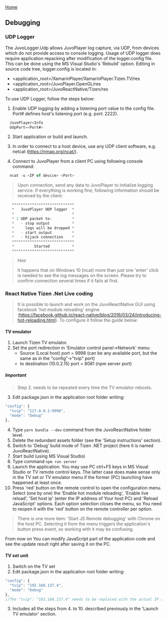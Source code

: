 [Home](../README.md)

## Debugging

### UDP Logger
The JuvoLogger.Udp allows JuvoPlayer log capture, via UDP, from devices which do not provide access to console logging. Usage of UDP logger does require application repacking after modification of the logger.config file. This can be done using the MS Visual Studio's 'Rebuild' option. 
Editing in source code tree, logger.config is located in:
  * <application_root>/XamarinPlayer/XamarinPlayer.Tizen.TV/res
  * <application_root>/JuvoPlayer.OpenGL/res
  * <application_root>/JuvoReactNative/Tizen/res

To use UDP Logger, follow the steps below:
1. Enable UDP logging by adding a listening port value to the config file. Port# defines host's listening port (e.g. port: 2222).
```javascript
  JuvoPlayer=Info
  UdpPort=<Port#>  
  ```
2. Start application or build and launch.
3. In order to connect to a host device, use any UDP client software, e.g. netcat (https://nmap.org/ncat/). 

4. Connect to JuvoPlayer from a client PC using following console command:
```javascript
  ncat -u <IP of device> <Port>
  ```
>  
> Upon connection, send any data to JuvoPlayer to initialize logging service. If everything is working fine, following information should be received by the client: 
> 
 ```javascript
    ****************************
    *   JuvoPlayer UDP logger  *
    *                          * 
    * 1 UDP packet to:         *
    *   - stop output          *
    *     logs will be dropped *
    *   - start output         *
    *   - hijack connection    *
    ****************************
    *         Started          *
    ****************************
  ```
> Hint
> 
> It happens that on Windows 10 (ncat) more than just one 'enter' click is needed to see the log messages on the screen. Please try to confirm connection several times if it fails at first.

### React Native Tizen .Net Live coding  
> It is possible to launch and work on the JuvoReactNative GUI using facebook 'hot module reloading' engine (https://facebook.github.io/react-native/blog/2016/03/24/introducing-hot-reloading.html). To configure it follow the guide below:

#### TV emulator
  1. Launch Tizen TV emulator. 
  2. Set the port redirection in 'Emulator control panel->Network' menu: 
     * Source (Local host) port = 9998 (can be any available port, but the same as in the "config"->"tvip" port)
     * to destination  (10.0.2.15) port = 8081 (npm server port)

  ##### Important
  > Step 2. needs to be repeated every time the TV emulator reboots.

  3. Edit package.json in the application root folder writing: 
  ```javascript
  "config": {
    "tvip": "127.0.0.1:9998",
    "mode": "Debug"
  },
  ```
  4. Type `yarn bundle --dev` command from the JuvoReactNative folder level.
  5. Delete the redundant assets folder (see the 'Setup instructions' section).
  6. Switch to 'Debug' build mode of Tizen .NET project (here it is named JuvoReactNative).
  7. Start build (using MS Visual Studio)
  8. Type command `npm run server`
  9. Launch the application. You may use PC ctrl+F5 keys in MS Visual Studio or TV remote control keys. The latter case does make sense only in the TV set or TV emulator menu if the former (PC) launching have happened at least once.
  10. Press 'red' button on the remote control to open the configuration menu. Select (one by one) the 'Enable hot module reloading', 'Enable live reload', 'Set host ip' (enter the IP address of Your host PC) and 'Reload JavaScript' options. Each option selection closes the menu, so You need to reopen it with the 'red' button on the remote controller per option.  

  > There is one more item: 'Start JS Remote debugging' with Chrome on the host PC. Selecting it from the menu triggers the application's button press event, so working with it may be confusing. 

From now on You can modify JavaScript part of the application code and see the update result right after saving it on the PC.

#### TV set unit
1. Switch on the TV set
2. Edit package.json in the application root folder writing: 
  ```javascript
  "config": {
    "tvip": "192.168.137.4",  
    "mode": "Debug"
  },
//The "tvip": "192.168.137.4" needs to be replaced with the actual IP address of the developer's TV set.
  ```
3. Includes all the steps from 4. to 10. described previously in the 'Launch TV emulator' section.
